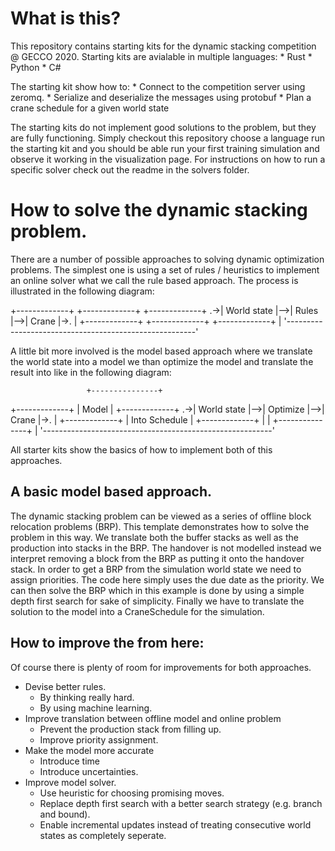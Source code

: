 What is this?
=============

This repository contains starting kits for the dynamic stacking competition @ GECCO 2020.
Starting kits are avialable in multiple languages:
    * Rust
    * Python
    * C#

The starting kit show how to:
    * Connect to the competition server using zeromq.
    * Serialize and deserialize the messages using protobuf
    * Plan a crane schedule for a given world state

The starting kits do not implement good solutions to the problem, but they are fully functioning.
Simply checkout this repository choose a language run the starting kit and you should be able run your first training simulation and observe it working in the visualization page. For instructions on how to run a specific solver check out the readme in the solvers folder.

How to solve the dynamic stacking problem.
==========================================

There are a number of possible approaches to solving dynamic optimization problems.
The simplest one is using a set of rules / heuristics to implement an online solver what we call the rule based approach.
The process is illustrated in the following diagram:

   +-------------+   +-------------+   +-------------+
.->| World state |-->| Rules       |-->| Crane       |->.
|  +-------------+   +-------------+   +-------------+  |
'-------------------------------------------------------'

A little bit more involved is the model based approach where we translate the world state into a model we than optimize the model and translate the result into like in the following diagram:

                     +---------------+
   +-------------+   | Model         |   +-------------+
.->| World state |-->| Optimize      |-->| Crane       |->.
|  +-------------+   | Into Schedule |   +-------------+  |
|                    +---------------+                    |
'---------------------------------------------------------'

All starter kits show the basics of how to implement both of this approaches.


A basic model based approach.
-----------------------
The dynamic stacking problem can be viewed as a series of offline block relocation problems (BRP).
This template demonstrates how to solve the problem in this way.
We translate both the buffer stacks as well as the production into stacks in the BRP.
The handover is not modelled instead we interpret removing a block from the BRP as putting it onto the handover stack.
In order to get a BRP from the simulation world state we need to assign priorities.
The code here simply uses the due date as the priority.
We can then solve the BRP which in this example is done by using a simple depth first search for sake of simplicity.
Finally we have to translate the solution to the model into a CraneSchedule for the simulation. 


How to improve the from here:
-----------------------------
Of course there is plenty of room for improvements for both approaches.

* Devise better rules.
    - By thinking really hard.
    - By using machine learning.
* Improve translation between offline model and online problem
    - Prevent the production stack from filling up.
    - Improve priority assignment.
* Make the model more accurate
    - Introduce time
    - Introduce uncertainties.
* Improve model solver.
    - Use heuristic for choosing promising moves.
    - Replace depth first search with a better search strategy (e.g. branch and bound).
    - Enable incremental updates instead of treating consecutive world states as completely seperate.
